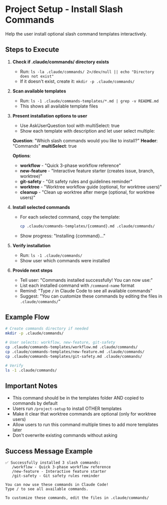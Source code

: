 # Project Setup - Install Slash Commands

Help the user install optional slash command templates interactively.

## Steps to Execute

1. **Check if .claude/commands/ directory exists**
   - Run: `ls -la .claude/commands/ 2>/dev/null || echo "Directory does not exist"`
   - If it doesn't exist, create it: `mkdir -p .claude/commands/`

2. **Scan available templates**
   - Run: `ls -1 .claude/commands-templates/*.md | grep -v README.md`
   - This shows all available template files

3. **Present installation options to user**
   - Use AskUserQuestion tool with multiSelect: true
   - Show each template with description and let user select multiple:

   **Question**: "Which slash commands would you like to install?"
   **Header**: "Commands"
   **multiSelect**: true

   **Options**:
   - **workflow** - "Quick 3-phase workflow reference"
   - **new-feature** - "Interactive feature starter (creates issue, branch, worktree)"
   - **git-safety** - "Git safety rules and guidelines reminder"
   - **worktree** - "Worktree workflow guide (optional, for worktree users)"
   - **cleanup** - "Clean up worktree after merge (optional, for worktree users)"

4. **Install selected commands**
   - For each selected command, copy the template:
     ```bash
     cp .claude/commands-templates/{command}.md .claude/commands/
     ```
   - Show progress: "Installing {command}..."

5. **Verify installation**
   - Run: `ls -1 .claude/commands/`
   - Show user which commands were installed

6. **Provide next steps**
   - Tell user: "Commands installed successfully! You can now use:"
   - List each installed command with `/command-name` format
   - Remind: "Type `/` in Claude Code to see all available commands"
   - Suggest: "You can customize these commands by editing the files in `.claude/commands/`"

## Example Flow

```bash
# Create commands directory if needed
mkdir -p .claude/commands/

# User selects: workflow, new-feature, git-safety
cp .claude/commands-templates/workflow.md .claude/commands/
cp .claude/commands-templates/new-feature.md .claude/commands/
cp .claude/commands-templates/git-safety.md .claude/commands/

# Verify
ls -1 .claude/commands/
```

## Important Notes

- This command should be in the templates folder AND copied to commands by default
- Users run `/project-setup` to install OTHER templates
- Make it clear that worktree commands are optional (only for worktree users)
- Allow users to run this command multiple times to add more templates later
- Don't overwrite existing commands without asking

## Success Message Example

```
✅ Successfully installed 3 slash commands:
   /workflow - Quick 3-phase workflow reference
   /new-feature - Interactive feature starter
   /git-safety - Git safety rules reminder

You can now use these commands in Claude Code!
Type / to see all available commands.

To customize these commands, edit the files in .claude/commands/
```
